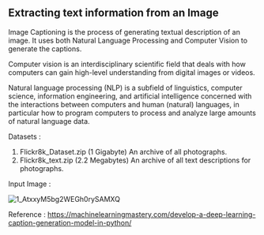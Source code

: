 ## Extracting text information from an Image

Image Captioning is the process of generating textual description of an image. It uses both Natural Language Processing and Computer Vision to generate the captions.

Computer vision is an interdisciplinary scientific field that deals with how computers can gain high-level understanding from digital images or videos. 

Natural language processing (NLP) is a subfield of linguistics, computer science, information engineering, and artificial intelligence concerned with the interactions between computers and human (natural) languages, in particular how to program computers to process and analyze large amounts of natural language data.

Datasets : 
1. Flickr8k_Dataset.zip (1 Gigabyte) An archive of all photographs. 
2. Flickr8k_text.zip (2.2 Megabytes) An archive of all text descriptions for photographs.

Input Image :

![1_AtxxyM5bg2WEGh0rySAMXQ](https://user-images.githubusercontent.com/67840402/87351209-bd3e2200-c576-11ea-9d69-85842ae4b6ac.jpeg)


Reference : https://machinelearningmastery.com/develop-a-deep-learning-caption-generation-model-in-python/

